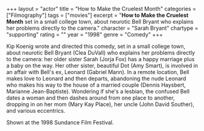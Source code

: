 +++
layout = "actor"
title = "How to Make the Cruelest Month"
categories = ["Filmography"]
tags = ["movies"]
excerpt = "<strong>How to Make the Cruelest Month</strong> set in a small college town, about neurotic Bell Bryant who explains her problems directly to the camera."
character = "Sarah Bryant"
chartype = "supporting"
rating = ""
year = "1998"
genre = "Comedy"
+++

Kip Koenig wrote and directed this comedy, set in a small college town, about neurotic Bell Bryant (Clea DuVall) who explains her problems directly to the camera: her older sister Sarah (Jorja Fox) has a happy marriage plus a baby on the way. Her other sister, beautiful Dot (Amy Smart), is involved in an affair with Bell's ex, Leonard (Gabriel Mann). In a remote location, Bell makes love to Leonard and then departs, abandoning the nude Leonard who makes his way to the house of a married couple (Dennis Haysbert, Marianne Jean-Baptiste). Wondering if she's a lesbian, the confused Bell dates a woman and then dashes around from one place to another, dropping in on her mom (Mary Kay Place), her uncle (John David Souther), and various eccentrics. 

Shown at the 1998 Sundance Film Festival.